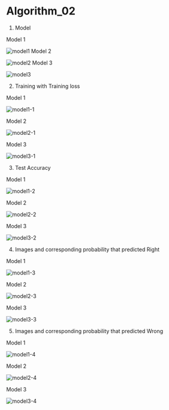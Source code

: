 # Algorithm_02
1. Model

Model 1

![model1](https://user-images.githubusercontent.com/85548480/121803082-c51caf80-cc7a-11eb-83e9-9bb506c331ad.png)
Model 2

![model2](https://user-images.githubusercontent.com/85548480/121803239-8e936480-cc7b-11eb-82f2-4051aae79fc0.png)
Model 3

![model3](https://user-images.githubusercontent.com/85548480/121803409-6821f900-cc7c-11eb-9471-0b91e90c8fd0.png)

2. Training with Training loss
 
Model 1

![model1-1](https://user-images.githubusercontent.com/85548480/121803084-c77f0980-cc7a-11eb-9172-a4605a7c612b.png)

Model 2

![model2-1](https://user-images.githubusercontent.com/85548480/121803240-93581880-cc7b-11eb-9dfa-301380b6c3f2.png)

Model 3

![model3-1](https://user-images.githubusercontent.com/85548480/121803413-6c4e1680-cc7c-11eb-87b4-0395cbe6a26f.png)

3. Test Accuracy

Model 1

![model1-2](https://user-images.githubusercontent.com/85548480/121803086-c8b03680-cc7a-11eb-895f-d64ae34f0106.png)

Model 2

![model2-2](https://user-images.githubusercontent.com/85548480/121803241-93f0af00-cc7b-11eb-9f28-5e6ed12d2135.png)

Model 3

![model3-2](https://user-images.githubusercontent.com/85548480/121803414-6ce6ad00-cc7c-11eb-84b1-9c488cfe98f9.png)

4. Images and corresponding probability that predicted Right

Model 1

![model1-3](https://user-images.githubusercontent.com/85548480/121803089-ca79fa00-cc7a-11eb-9057-e2b9f9a07a27.png)

Model 2

![model2-3](https://user-images.githubusercontent.com/85548480/121803243-9521dc00-cc7b-11eb-9787-ef0a6a11f7d7.png)

Model 3

![model3-3](https://user-images.githubusercontent.com/85548480/121803579-4f661300-cc7d-11eb-87a0-7cfc474a94b1.png)

5. Images and corresponding probability that predicted Wrong

Model 1

![model1-4](https://user-images.githubusercontent.com/85548480/121803090-cbab2700-cc7a-11eb-924e-28586c3e2430.png)

Model 2

![model2-4](https://user-images.githubusercontent.com/85548480/121803283-b5519b00-cc7b-11eb-86cb-12565bbc7675.png)

Model 3

![model3-4](https://user-images.githubusercontent.com/85548480/121803436-812aaa00-cc7c-11eb-86b5-0653c63b997d.png)
